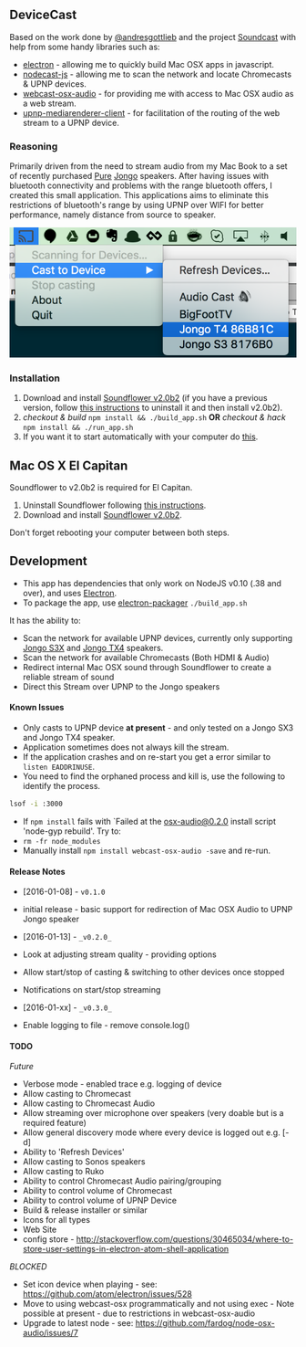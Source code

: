 ## DeviceCast

Based on the work done by [@andresgottlieb](https://github.com/andresgottlieb) and the project [Soundcast](https://github.com/andresgottlieb/soundcast) with help from some handy libraries such as:
 * [electron]() - allowing me to quickly build Mac OSX apps in javascript.
 * [nodecast-js](https://github.com/gyzerok/nodecast-js) - allowing me to scan the network and locate Chromecasts & UPNP devices.
 * [webcast-osx-audio](https://github.com/fardog/node-webcast-osx-audio) - for providing me with access to Mac OSX audio as a web stream.
 * [upnp-mediarenderer-client](https://github.com/thibauts/node-upnp-mediarenderer-client) - for facilitation of the routing of the web stream to a UPNP device.

### Reasoning

Primarily driven from the need to stream audio from my Mac Book to a set of recently purchased [Pure](http://www.pure.com/) [Jongo](http://www.pure.com/wireless-speakers?sort=&page=1&filter_ranges=3&filter_colors=) speakers.
After having issues with bluetooth connectivity and problems with the range bluetooth offers, I created this small application.
This applications aims to eliminate this restrictions of bluetooth's range by using UPNP over WIFI for better performance, namely distance from source to speaker.

![V0.1.0](/screenshots/screenshot-v0.1.0-menu.png "V0.1.0")

### Installation

1. Download and install [Soundflower v2.0b2](https://github.com/mattingalls/Soundflower/releases/download/2.0b2/Soundflower-2.0b2.dmg) (if you have a previous version, follow [this instructions](https://support.shinywhitebox.com/hc/en-us/articles/202751790-Uninstalling-Soundflower) to uninstall it and then install v2.0b2).
2. _checkout & build_ `npm install && ./build_app.sh`
 **OR**
  _checkout & hack_ `npm install && ./run_app.sh`
3. If you want it to start automatically with your computer do [this](http://www.howtogeek.com/206178/mac-os-x-change-which-apps-start-automatically-at-login/).

## Mac OS X El Capitan

Soundflower to v2.0b2 is required for El Capitan.

1. Uninstall Soundflower following [this instructions](https://support.shinywhitebox.com/hc/en-us/articles/202751790-Uninstalling-Soundflower).
2. Download and install [Soundflower v2.0b2](https://github.com/mattingalls/Soundflower/releases/download/2.0b2/Soundflower-2.0b2.dmg).

Don't forget rebooting your computer between both steps.

## Development
- This app has dependencies that only work on NodeJS v0.10 (.38 and over), and uses [Electron](http://electron.atom.io/).
- To package the app, use [electron-packager](https://github.com/maxogden/electron-packager) `./build_app.sh`

It has the ability to:
* Scan the network for available UPNP devices, currently only supporting [Jongo S3X](http://www.pure.com/wireless-speakers/jongo-s3x/graphite) and [Jongo TX4](http://www.pure.com/wireless-speakers/jongo-t4x/graphite) speakers.
* Scan the network for available Chromecasts (Both HDMI & Audio)
* Redirect internal Mac OSX sound through Soundflower to create a reliable stream of sound
* Direct this Stream over UPNP to the Jongo speakers

#### Known Issues

* Only casts to UPNP device **at present** - and only tested on a Jongo SX3 and Jongo TX4 speaker.
* Application sometimes does not always kill the stream.
* If the application crashes and on re-start you get a error similar to `listen EADDRINUSE`.
 * You need to find the orphaned process and kill is, use the following to identify the process.
````sh
lsof -i :3000
````
* If `npm install` fails with `Failed at the osx-audio@0.2.0 install script 'node-gyp rebuild'. Try to:
 * `rm -fr node_modules`
 * Manually install `npm install webcast-osx-audio -save` and re-run.

#### Release Notes
* [2016-01-08] - `v0.1.0`
 * initial release - basic support for redirection of Mac OSX Audio to UPNP Jongo speaker

* [2016-01-13] - `_v0.2.0_`
 * Look at adjusting stream quality - providing options
 * Allow start/stop of casting & switching to other devices once stopped
 * Notifications on start/stop streaming

* [2016-01-xx] - `_v0.3.0_`
* Enable logging to file - remove console.log()

#### TODO

_Future_
* Verbose mode - enabled trace e.g. logging of device
* Allow casting to Chromecast
* Allow casting to Chromecast Audio
* Allow streaming over microphone over speakers (very doable but is a required feature)
* Allow general discovery mode where every device is logged out e.g. [-d]
* Ability to 'Refresh Devices'
* Allow casting to Sonos speakers
* Allow casting to Ruko
* Ability to control Chromecast Audio pairing/grouping
* Ability to control volume of Chromecast
* Ability to control volume of UPNP Device
* Build & release installer or similar
* Icons for all types
* Web Site
* config store - http://stackoverflow.com/questions/30465034/where-to-store-user-settings-in-electron-atom-shell-application

_BLOCKED_
* Set icon device when playing - see: https://github.com/atom/electron/issues/528
* Move to using webcast-osx programmatically and not using exec - Note possible at present - due to restrictions in webcast-osx-audio
* Upgrade to latest node - see: https://github.com/fardog/node-osx-audio/issues/7


